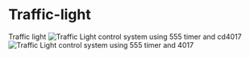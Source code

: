 # Traffic-light
Traffic light
![Traffic Light control system using 555 timer and cd4017](https://user-images.githubusercontent.com/57707946/72058940-d4b00000-32f2-11ea-9af5-e6976a9c40d0.jpg)
![Traffic Light control system using 555 timer and 4017](https://user-images.githubusercontent.com/57707946/72058958-df6a9500-32f2-11ea-8520-bf39ac36854e.png)

